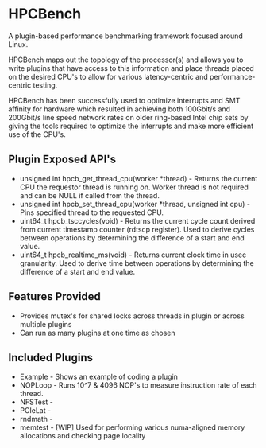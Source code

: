 # HPCBench

A plugin-based performance benchmarking framework focused around Linux.

HPCBench maps out the topology of the processor(s) and allows you to write plugins that
have access to this information and place threads placed on the desired CPU's to
allow for various latency-centric and performance-centric testing.

HPCBench has been successfully used to optimize interrupts and SMT affinity for hardware
which resulted in achieving both 100Gbit/s and 200Gbit/s line speed network rates on older
ring-based Intel chip sets by giving the tools required to optimize the interrupts and make
more efficient use of the CPU's.

## Plugin Exposed API's

* unsigned int hpcb_get_thread_cpu(worker *thread) - Returns the current CPU the requestor thread is running on. Worker thread is not required and can be NULL if called from the thread.
* unsigned int hpcb_set_thread_cpu(worker *thread, unsigned int cpu) - Pins specified thread to the requested CPU.
* uint64_t hpcb_tsccycles(void) - Returns the current cycle count derived from current timestamp counter (rdtscp register). Used to derive cycles between operations by determining the difference of a start and end value.
* uint64_t hpcb_realtime_ms(void) - Returns current clock time in usec granularity. Used to derive time between operations by determining the difference of a start and end value.

## Features Provided

* Provides mutex's for shared locks across threads in plugin or across multiple plugins
* Can run as many plugins at one time as chosen

## Included Plugins

* Example   - Shows an example of coding a plugin
* NOPLoop   - Runs 10^7 & 4096 NOP's to measure instruction rate of each thread.
* NFSTest   -
* PCIeLat   -
* rndmath   -
* memtest   - [WIP] Used for performing various numa-aligned memory allocations and checking page locality
